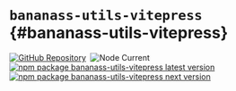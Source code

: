 # `bananass-utils-vitepress` {#bananass-utils-vitepress}

[![GitHub Repository](https://img.shields.io/badge/Repository-fff478?label=GitHub&color=fff478&labelColor=333333&logo=github)](https://github.com/lumirlumir/npm-bananass/tree/main/packages/bananass-utils-vitepress)&nbsp;
![Node Current](https://img.shields.io/node/v/bananass-utils-vitepress?label=Node&color=fff478&labelColor=333333&logo=node.js)  
[![npm package bananass-utils-vitepress latest version](https://img.shields.io/npm/v/bananass-utils-vitepress?label=bananass-utils-vitepress@latest&color=fff478&labelColor=333333&logo=npm)](https://www.npmjs.com/package/bananass-utils-vitepress)&nbsp;
[![npm package bananass-utils-vitepress next version](https://img.shields.io/npm/v/bananass-utils-vitepress/next?label=bananass-utils-vitepress@next&color=fff478&labelColor=333333&logo=npm)](https://www.npmjs.com/package/bananass-utils-vitepress)

<!-- @include: @/shared/semver-warning.ko.md -->

<!-- @include: @/shared/wip.ko.md -->
